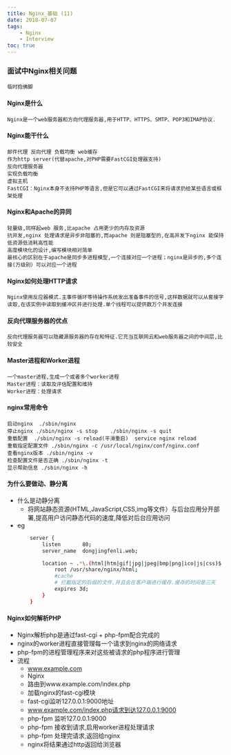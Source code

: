 ```yaml
---
title: Nginx_基础 (11)
date: 2018-07-07
tags: 
    - Nginx
    - Interview
toc: true
---
```


### 面试中Nginx相关问题
    临时抱佛脚

<!-- more -->

#### Nginx是什么
    Nginx是一个web服务器和方向代理服务器,用于HTTP、HTTPS、SMTP、POP3和IMAP协议.

#### Nginx能干什么
    邮件代理 反向代理 负载均衡 web缓存
    作为http server(代替apache,对PHP需要FastCGI处理器支持)
    反向代理服务器
    实现负载均衡
    虚拟主机
    FastCGI：Nginx本身不支持PHP等语言,但是它可以通过FastCGI来将请求扔给某些语言或框架处理

#### Nginx和Apache的异同
    轻量级,同样起web 服务,比apache 占用更少的内存及资源 
    抗并发,nginx 处理请求是异步非阻塞的,而apache 则是阻塞型的,在高并发下nginx 能保持低资源低消耗高性能
    高度模块化的设计,编写模块相对简单 
    最核心的区别在于apache是同步多进程模型,一个连接对应一个进程；nginx是异步的,多个连接(万级别）可以对应一个进程 

#### Nginx如何处理HTTP请求
    Nginx使用反应器模式.主事件循环等待操作系统发出准备事件的信号,这样数据就可以从套接字读取,在该实例中读取到缓冲区并进行处理.单个线程可以提供数万个并发连接

#### 反向代理服务器的优点
    反向代理服务器可以隐藏源服务器的存在和特征.它充当互联网云和web服务器之间的中间层,比较安全

#### Master进程和Worker进程
    一个master进程,生成一个或者多个worker进程
    Master进程：读取及评估配置和维持
    Worker进程：处理请求

#### nginx常用命令
    启动nginx  ./sbin/nginx
    停止nginx ./sbin/nginx -s stop    ./sbin/nginx -s quit
    重载配置  ./sbin/nginx -s reload(平滑重启)  service nginx reload 
    重载指定配置文件 ./sbin/nginx -c /usr/local/nginx/conf/nginx.conf
    查看nginx版本 ./sbin/nginx -v
    检查配置文件是否正确 ./sbin/nginx -t
    显示帮助信息 ./sbin/nginx -h

#### 为什么要做动、静分离
- 什么是动静分离
    * 将网站静态资源(HTML,JavaScript,CSS,img等文件）与后台应用分开部署,提高用户访问静态代码的速度,降低对后台应用访问
- eg
    ```bash
        server {
            listen       80;
            server_name  dongjingfenli.web;

            location ~ .*\.(html|htm|gif|jpg|jpeg|bmp|png|ico|js|css)$ {
                root /usr/share/nginx/html;
                #cache
                # 拦截指定的后缀的文件,并且会在客户端进行缓存.缓存的时间是三天
                expires 3d;
            }
        }
    ```

#### Nginx如何解析PHP
- Nginx解析php是通过fast-cgi + php-fpm配合完成的
- nginx的worker进程直接管理每一个请求到nginx的网络请求
- php-fpm的进程管理程序来对这些被请求的php程序进行管理
- 流程
    * www.example.com
    * Nginx
    * 路由到www.example.com/index.php
    * 加载nginx的fast-cgi模块
    * fast-cgi监听127.0.0.1:9000地址
    * www.example.com/index.php请求到达127.0.0.1:9000
    * php-fpm 监听127.0.0.1:9000
    * php-fpm 接收到请求,启用worker进程处理请求
    * php-fpm 处理完请求,返回给nginx
    * nginx将结果通过http返回给浏览器
